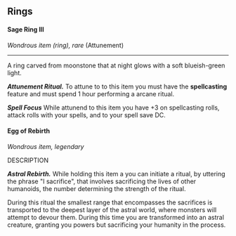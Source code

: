 ## Rings

#### Sage Ring III
*Wondrous item (ring), rare* (Attunement)
___
A ring carved from moonstone that at night glows with a soft blueish-green light.

***Attunement Ritual.***
To attune to to this item you must have the **spellcasting** feature and must spend 1 hour performing a arcane ritual.

***Spell Focus***
While attunend to this item you have +3 on spellcasting rolls, attack rolls with your spells, and to your spell save DC.



#### Egg of Rebirth
*Wondrous item, legendary*

DESCRIPTION

***Astral Rebirth.***
While holding this item a you can initiate a ritual, by uttering the phrase "I sacrifice", that involves sacrificing the lives of other humanoids, the number determining the strength of the ritual.

During this ritual the smallest range that encompasses the sacrifices is transported to the deepest layer of the astral world, where monsters will attempt to devour them. During this time you are transformed into an astral creature, granting you powers but sacrificing your humanity in the process. 